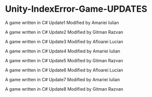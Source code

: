 # Unity-IndexError-Game-UPDATES
A game written in C# Update1 Modified by Amariei Iulian


A game written in C# Update2 Modified by Gitman Razvan


A game written in C# Update3 Modified by Afloarei Lucian


A game written in C# Update4 Modified by Amariei Iulian


A game written in C# Update5 Modified by Gitman Razvan


A game written in C# Update6 Modified by Afloarei Lucian


A game written in C# Update7 Modified by Amariei Iulian


A game written in C# Update8 Modified by Gitman Razvan

